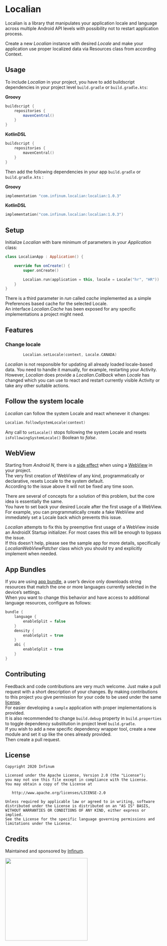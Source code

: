 # Localian

Localian is a library that manipulates your application locale and language across multiple Android API levels with possibility not to restart application process.

Create a new _Localian_ instance with desired _Locale_ and make your application use proper localized data via Resources class from according Context.

## Usage
To include _Localian_ in your project, you have to add buildscript dependencies in your project level `build.gradle` or `build.gradle.kts`:

**Groovy**
```gradle
buildscript {
    repositories {
        mavenCentral()
    }
}
```
**KotlinDSL**
```kotlin
buildscript {
    repositories {
        mavenCentral()
    }
}
```

Then add the following dependencies in your app `build.gradle` or `build.gradle.kts` :

**Groovy**
```gradle
implementation "com.infinum.localian:localian:1.0.3"
```
**KotlinDSL**
```kotlin
implementation("com.infinum.localian:localian:1.0.3")
```

## Setup

Initialize _Localian_ with bare minimum of parameters in your _Application_ class:

``` kotlin
class LocalianApp : Application() {

    override fun onCreate() {
        super.onCreate()

        Localian.run(application = this, locale = Locale("hr", "HR"))
    }
}
```
There is a third parameter in _run_ called _cache_ implemented as a simple Preferences based cache for the selected Locale.  
An interface _Localian.Cache_ has been exposed for any specific implementations a project might need.  

## Features

### Change locale

``` kotlin
        Localian.setLocale(context, Locale.CANADA)
```

_Localian_ is not responsible for updating all already loaded locale-based data.
You need to handle it manually, for example, restarting your Activity.  
However, _Localian_ does provide a _Localian.Callback_ when _Locale_ has changed which you can use to react and restart currently visible Activity or take any other suitable actions.  

## Follow the system locale

_Localian_ can follow the system Locale and react whenever it changes:

 ``` kotlin
Localian.followSystemLocale(context)
 ```

Any call to `setLocale()` stops following the system Locale and resets `isFollowingSystemLocale()` Boolean to _false_. 

## WebView

Starting from *Android N*, there is a [side effect](https://issuetracker.google.com/issues/37113860) when using a [WebView](https://developer.android.com/reference/android/webkit/WebView) in your project.   
The very first creation of WebView of any kind, programmatically or declarative, resets Locale to the system default.  
According to the issue above it will not be fixed any time soon.  

There are several of concepts for a solution of this problem, but the core idea is essentially the same.  
You have to set back your desired Locale after the first usage of a WebView.  
For example, you can programmatically create a fake WebView and immediately set a Locale back which prevents this issue.  

_Localian_ attempts to fix this by preemptive first usage of a WebView inside an AndroidX Startup initializer. For most cases this will be enough to bypass the issue.  
If this doesn't help, please see the sample app for more details, specifically _LocalianWebViewPatcher_ class which you should try and explicitly implement when needed.

## App Bundles

If you are using [app bundle](https://developer.android.com/guide/app-bundle), a user’s device only downloads string resources that match the one or more languages currently selected in the device’s settings.  
When you want to change this behavior and have access to additional language resources, configure as follows:
``` groovy
bundle {
    language {
        enableSplit = false
    }
    density {
        enableSplit = true
    }
    abi {
        enableSplit = true
    }
}
```

## Contributing

Feedback and code contributions are very much welcome. Just make a pull request with a short description of your changes. By making contributions to this project you give permission for your code to be used under the same [license](LICENSE).  
For easier developing a `sample` application with proper implementations is provided.  
It is also recommended to change `build.debug` property in `build.properties` to toggle dependency substitution in project level `build.gradle`.  
If you wish to add a new specific dependency wrapper tool, create a new module and set it up like the ones already provided.  
Then create a pull request.

## License

```
Copyright 2020 Infinum

Licensed under the Apache License, Version 2.0 (the "License");
you may not use this file except in compliance with the License.
You may obtain a copy of the License at

   http://www.apache.org/licenses/LICENSE-2.0

Unless required by applicable law or agreed to in writing, software
distributed under the License is distributed on an "AS IS" BASIS,
WITHOUT WARRANTIES OR CONDITIONS OF ANY KIND, either express or implied.
See the License for the specific language governing permissions and
limitations under the License.
```

## Credits

Maintained and sponsored by [Infinum](http://www.infinum.com).

<a href='https://infinum.com'>
  <img src='https://infinum.co/infinum.png' href='https://infinum.com' width='264'>
</a>
